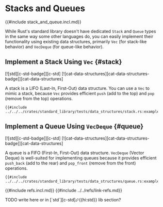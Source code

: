 # Stacks and Queues

{{#include stack_and_queue.incl.md}}

While Rust's standard library doesn't have dedicated `Stack` and `Queue` types in the same way some other languages do, you can easily implement their functionality using existing data structures, primarily `Vec` (for stack-like behavior) and `VecDeque` (for queue-like behavior).

## Implement a Stack Using `Vec` {#stack}

[![std][c-std-badge]][c-std] [![cat-data-structures][cat-data-structures-badge]][cat-data-structures]

A stack is a LIFO (Last-In, First-Out) data structure. You can use a `Vec` to mimic a stack, because `Vec` provides efficient `push` (add to the top) and `pop` (remove from the top) operations.

```rust,editable
{{#include ../../../crates/standard_library/tests/data_structures/stack.rs:example}}
```

## Implement a Queue Using `VecDeque` {#queue}

[![std][c-std-badge]][c-std] [![cat-data-structures][cat-data-structures-badge]][cat-data-structures]

A queue is a FIFO (First-In, First-Out) data structure. `VecDeque` (Vector Deque) is well-suited for implementing queues because it provides efficient `push_back` (add to the rear) and `pop_front` (remove from the front) operations.

```rust,editable
{{#include ../../../crates/standard_library/tests/data_structures/queue.rs:example}}
```

{{#include refs.incl.md}}
{{#include ../../refs/link-refs.md}}

<div class="hidden">
TODO write
here or in [`std`][c-std]⮳{{hi:std}} lib section?
</div>

